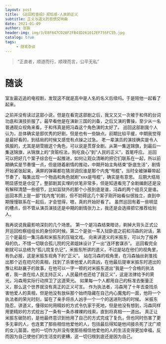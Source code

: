 ```yaml
---
layout: post
title: 《巡回检查组》观后感-人民的正义
subtitle: 正义与道义的悲愤交响曲
date: 2021-01-09
author: 张振
header-img: img/3/E8F847CD20F2FB43D261012EF755FC55.jpg
catalog: true
tags:
     - 随笔杂谈
---
```


>   “正直者，顺道而行，顺理而言，公平无私”

# 随谈


室友最近追的电视剧，发现这不就是高中是人名的名义后续吗。于是陪他一起看了起来。


之前并没有读过这部小说，但是在看完这部剧之后，我又又又一次被于和伟的台词功底和演技折服了。最早看他是在演新三国的刘备，之后又演的曹操，至少从一名普通观众视角来看，于和伟真是把冯森这个角色演的太好了。
巡回这部剧我个人认为，总体确实是部优秀的好剧，但是也有一些缺点。前期比较平缓，中期我觉得是最好看的，到结局的时候又感觉有点操之过急。
老一辈演员的演技确实是令人佩服的，尤其是胡雪娥这个角色，可以说是贯穿全剧。从第一集送锦旗，到最后一集送锦旗，从锦旗上的“贪赃枉法，狗吃良心”到“人民的正义”，首尾呼应。
巡回可以把好几个案子综合在一起推进，如何让观众清晰的把它们联系在一起，所以前期确实是节奏慢一点，但是随着剧情的推动，中期开始主角结束“卧底生活”，剧情开始紧张起来，满屏的弹幕都在猜测调侃谁是那个内鬼“甩棍”，当时全被弹幕带起节奏了，每集出现一个物品和角色就刷“xxx是甩棍”，确实是有意思。
后期大结局明显感觉是仓促了，整部剧其实埋的伏笔非常多，但是知道看完了全剧编剧还是没有解释清楚一些细节，比如监狱外的那个小孩到底是谁，冯森的两个组员又是谁。
巡回本质上是一部“找内鬼”的剧，但不妨碍这几个案子刚开始看似很独立，直到中期慢慢联系在一起后，才会觉得，嗯，真的开始好看了。
虽然巡回有着一些明显的槽点，但不管从演员演技还是中期的剧情张力上，我还是会选择把它推荐给别人。


我再说说我最影响深刻的几个场景。
第一个是冯森结束暗访，剃掉大背头正式公开巡回检察组组长的身份的时候。第二个是张一苇入狱卧底之前和冯森的对话，第三个是最后一集冯森和米振东的压轴文戏。
向来讲道义的米振东，可以为了报养母的仇，不惜一切联合孤儿院的兄弟姐妹设计了一出“连环套谋杀”。
巡回看完全剧就可以总结为“孤儿院复仇记”，米振东所讲的道义，不过是站在他们的视角里，有仇必报，这是米振东视角下的“正义”。
站在冯森的视角里，在冯森抽丝剥茧找出那个近在咫尺的真相，找到了杀害他爱人的真凶，在他最后提审米振东时道出的豫让和赵襄子的故事，在他可以一字一顿的对米振东道出“我是一个合格的执法者，我一直在给人民主持正义，人民最终也还给了我正义”，这是法律给予的荣光，冯森用实际行动捍卫了这道荣光。
如果每一个人都用自己的标准去衡量正义，那么这个世界就没有真正的正义可言。
作为执法者，冯森用了十年去查找杀害他爱人的真相，但是他没有放纵那个始终隐藏在自己内心魔鬼的一面，他将一个执法者的荣光时刻，留在了亲手将杀人凶手一个一个的送进刑场的时候。
米振东隐忍，讲道义，懂得如何用精妙的方式令仇家于死地，但是他没有想到，冯森同样用更精妙的方式挖出了一条有一条赤裸裸的线索，直到将真相一一道出。
真正让米振东破防的，是他最终意识到他用了自己的方式完成了复仇，但也同时伤害了更多无辜的人，也连累了那些相信他爱他的人，包括最后得知是他间接杀死了沈广顺的女儿苗苗。他的一切作为并没有使那些相信他爱他的人的生活变得更加幸福，反而因为自己使他们的生活变的更糟，这一切归根到底还是因为自己。

